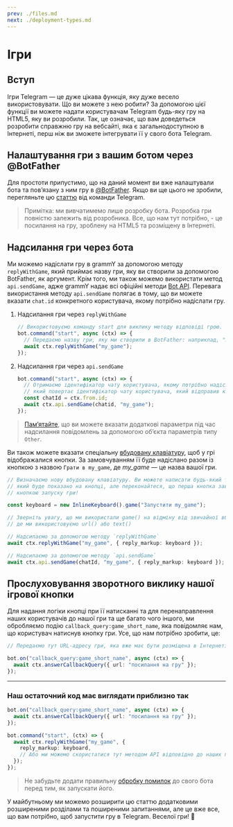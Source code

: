 ```yaml
---
prev: ./files.md
next: ./deployment-types.md
---
```


# Ігри

## Вступ

Ігри Telegram — це дуже цікава функція, яку дуже весело використовувати.
Що ви можете з нею робити?
За допомогою цієї функції ви можете надати користувачам Telegram будь-яку гру на HTML5, яку ви розробили.
Так, це означає, що вам доведеться розробити справжню гру на вебсайті, яка є загальнодоступною в Інтернеті, перш ніж ви зможете інтегрувати її у свого бота Telegram.

## Налаштування гри з вашим ботом через @BotFather

Для простоти припустимо, що на даний момент ви вже налаштували бота та повʼязану з ним гру в [@BotFather](https://t.me/BotFather).
Якщо ви ще цього не зробили, перегляньте цю [статтю](https://core.telegram.org/bots/games) від команди Telegram.

> Примітка: ми вивчатимемо лише розробку бота.
> Розробка гри повністю залежить від розробника.
> Все, що нам тут потрібно, - це посилання на гру, зроблену на HTML5 та розміщену в Інтернеті.

## Надсилання гри через бота

Ми можемо надіслати гру в grammY за допомогою методу `replyWithGame`, який приймає назву гри, яку ви створили за допомогою BotFather, як аргумент.
Крім того, ми також можемо використати метод `api.sendGame`, адже grammY надає всі офіційні методи [Bot API](https://core.telegram.org/bots/api).
Перевага використання методу `api.sendGame` полягає в тому, що ви можете вказати `chat.id` конкретного користувача, якому потрібно надіслати гру.

1. Надсилання гри через `replyWithGame`

   ```ts
   // Використовуємо команду start для виклику методу відповіді грою.
   bot.command("start", async (ctx) => {
     // Передаємо назву гри, яку ми створили в BotFather: наприклад, "my_game".
     await ctx.replyWithGame("my_game");
   });
   ```

2. Надсилання гри через `api.sendGame`

   ```ts
   bot.command("start", async (ctx) => {
     // Отримаємо ідентифікатор чату користувача, якому потрібно надіслати гру, за допомогою `ctx.from.id`,
     // який повертає ідентифікатор чату користувача, який відправив команду start.
     const chatId = ctx.from.id;
     await ctx.api.sendGame(chatid, "my_game");
   });
   ```

> [Памʼятайте](./basics.md#надсилання-повідомлень), що ви можете вказати додаткові параметри під час надсилання повідомлень за допомогою обʼєкта параметрів типу `Other`.

Ви також можете вказати спеціальну [вбудовану клавіатуру](../plugins/keyboard.md#вбудовані-клавіатури), щоб у грі відображалися кнопки.
За замовчуванням її буде надіслано разом із кнопкою з назвою `Грати в my_game`, де _my_game_ — це назва вашої гри.

```ts
// Визначаємо нову вбудовану клавіатуру. Ви можете написати будь-який текст,
// який буде показано на кнопці, але переконайтеся, що перша кнопка завжди є
// кнопкою запуску гри!

const keyboard = new InlineKeyboard().game("Запустити my_game");

// Зверніть увагу, що ми використали game() на відміну від звичайної вбудованої клавіатури
// де ми використовуємо url() або text()

// Надсилаємо за допомогою методу `replyWithGame`
await ctx.replyWithGame("my_game", { reply_markup: keyboard });

// Надсилаємо за допомогою методу `api.sendGame`
await ctx.api.sendGame(chatId, "my_game", { reply_markup: keyboard });
```

## Прослуховування зворотного виклику нашої ігрової кнопки

Для надання логіки кнопці при її натисканні та для перенаправлення наших користувачів до нашої гри та ще багато чого іншого, ми обробляємо подію `callback_query:game_short_name`, яка повідомляє нам, що користувач натиснув кнопку гри.
Усе, що нам потрібно зробити, це:

```ts
// Передаємо тут URL-адресу гри, яка вже має бути розміщена в Інтернеті.

bot.on("callback_query:game_short_name", async (ctx) => {
  await ctx.answerCallbackQuery({ url: "посилання на гру" });
});
```

---

### Наш остаточний код має виглядати приблизно так

```ts
bot.on("callback_query:game_short_name", async (ctx) => {
  await ctx.answerCallbackQuery({ url: "посилання на гру" });
});

bot.command("start", (ctx) => {
  await ctx.replyWithGame("my_game", {
    reply_markup: keyboard,
    // Або ми можемо скористатися тут методом API відповідно до наших потреб.
  });
});
```

> Не забудьте додати правильну [обробку помилок](./errors.md) до свого бота перед тим, як запускати його.

У майбутньому ми можемо розширити цю статтю додатковими розширеними розділами та поширеними запитаннями, але це вже все, що вам потрібно, щоб запустити гру в Telegram.
Веселої гри! :space_invader:
